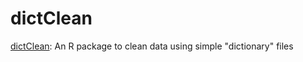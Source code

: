 # dictClean

[dictClean](https://dushoff.github.io/dictClean/): An R package to clean data using simple "dictionary" files

